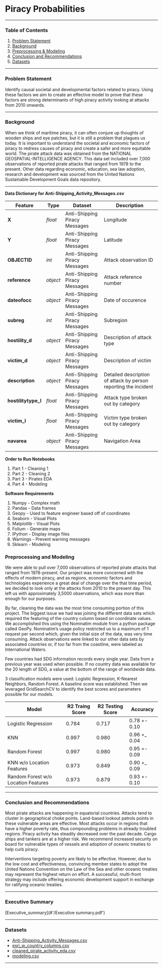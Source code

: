 # Piracy Probabilities

---

### Table of Contents

1. [Problem Statement](#Problem-Statement)
2. [Background](#Background)
3. [Preprocessing & Modeling](#Preprocessing-and-Modeling)
4. [Conclusion and Recommendations](#Conclusion-and-Recommendations)
5. [Datasets](#Datasets)

---

### Problem Statement
Identify causal societal and developmental factors related to piracy. Using these factors we aim to create an effective model to prove that these factors are strong determinants of high piracy activity looking at attacks from 2010 onwards. 

---

### Background
When we think of maritime piracy, it can often conjure up thoughts of wooden ships and eye patches, but it is still a problem that plagues us today. It is important to understand the societal and economic factors of piracy to redress causes of piracy and create a safer and more equitable world. The pirate attack data was obtained from the NATIONAL GEOSPATIAL-INTELLIGENCE AGENCY. This data set included over 7,000 observations of reported pirate attacks that ranged from 1978 to the present. Other data regarding economic, education, sea law adoption,  research and development was sourced from the United Nations Sustainable Development Goals data repository.

---

**Data Dictionary for Anti-Shipping_Activity_Messages.csv**

|Feature|Type|Dataset|Description|
|---|---|---|---|
|**X**|*float*|Anti-Shipping Piracy Messages|Longitude|
|**Y**|*float*|Anti-Shipping Piracy Messages|Latitude|
|**OBJECTID**|*int*|Anti-Shipping Piracy Messages|Attack observation ID|
|**reference**|*object*|Anti-Shipping Piracy Messages|Attack reference number|
|**dateofocc**|*object*|Anti-Shipping Piracy Messages|Date of occurence|
|**subreg**|*int*|Anti-Shipping Piracy Messages|Subregion|
|**hostility_d**|*object*|Anti-Shipping Piracy Messages|Description of attack type|
|**victim_d**|*object*|Anti-Shipping Piracy Messages|Description of victim|
|**description**|*object*|Anti-Shipping Piracy Messages|Detailed description of attack by person reporting the incident|
|**hostilitytype_l**|*float*|Anti-Shipping Piracy Messages|Attack type broken out by category|
|**victim_l**|*float*|Anti-Shipping Piracy Messages|Victim type broken out by category|
|**navarea**|*object*|Anti-Shipping Piracy Messages|Navigation Area|


**Order to Run Notebooks**
1. Part 1 - Cleaning 1
2. Part 2 - Cleaning 2
3. Part 3 - Pirates EDA
4. Part 4 - Modeling 


**Software Requirements**
1. Numpy - Complex math
2. Pandas - Data frames
3. Geopy - Used to feature engineer based off of coordinates
4. Seaborn - Visual Plots
5. Matplotlib - Visual Plots
6. Folium - Generate maps 
7. IPython - Display image files
8. Warnings - Prevent warning messages
9. Sklearn - Modeling


### Preprocessing and Modeling
We were able to pull over 7,000 observations of reported pirate attacks that ranged from 1978-present. Our project was more concerned with the effects of modern piracy, and as regions, economic factors and technologies experience a great deal of change over the that time period, we decided to look only at the attacks from 2010 to the present day.  This left us with approximately 3,5000 observations, which was more than enough for our purposes.

By far, cleaning the data was the most time consuming portion of this project. The biggest issue we had was joining the different data sets which required the featuring of the country column based on coordinate values. We accomplished this using the Nominatim module from a python package called GeoPy. Nominatim’s usage policy restricted us to a maximum of 1 request per second which, given the initial size of the data, was very time consuming.  Attack observations were linked to our other data sets by associated countries or, if too far from the coastline, were labeled as International Waters.

Few countries had SDG information records every single year. Data from a previous year was used when possible. If no country data was available for the 20 length of SDG, a value at the bottom of the range of worldwide data.

3 classification models were used: Logistic Regression, K-Nearest Neighbors, Random Forest. A baseline score was established. Then we leveraged GridSearchCV to identify the best scores and parameters possible for our models. 

|Model                               |R2 Traing Score   |R2 Testing Score  |Accuracy      |
|---                                 |---               |---               |---           |
|Logistic Regression                 |0.784             |0.717             |0.78 +- 0.10  |
|KNN                                 |0.997             |0.980             |0.96 +_ 0.04  |
|Random Forest                       |0.997             |0.980             |0.95 +- 0.09  |
|KNN w/o Location Features           |0.973             |0.849             |0.90 +_ 0.09  |
|Random Forest w/o Location Features |0.973             |0.879             |0.93 +- 0.10  |

---



### Conclusion and Recommendations
Most pirate attacks are happening in equatorial countries. Attacks tend to cluster in geographical choke points. Land-based lookout patrols points in these vulnerable areas are effective. Most attacks occur in regions that have a higher poverty rate, thus compounding problems in already troubled regions.  Piracy activity has steadily decreased over the past decade. Cargo ships and tankers are at a higher risk. We recommend increased security on board for vulnerable types of vessels and adoption of oceanic treaties to help curb piracy.

Interventions targeting poverty are likely to be effective. However, due to the low cost and effectiveness, convincing member states to adopt the United Nations Convention on the Law of the Sea and other oceanic treaties may represent the highest return on effort. A successful, multi-front strategy may include offering economic development support in exchange for ratifying oceanic treaties.

---

### Executive Summary
[Executive_summary](#'/Executive summary.pdf')

---

### Datasets
* [Anti-Shipping_Activity_Messages.csv](#'/datasets/Anti-Shipping_Activity_Messages.csv')
* [esri_w_country_columns.csv]('datasets/esri_w_country_columns.csv') 
* [cleaned_pirate_activity_eda.csv]('datasets/cleaned_pirate_activity_eda.csv')  
* [modeling.csv]('datasets/modeling.csv') 

---
